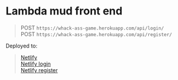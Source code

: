 # Lambda mud front end

> POST `https://whack-ass-game.herokuapp.com/api/login/`\
> POST `https://whack-ass-game.herokuapp.com/api/register/`

Deployed to:
> [Netlify](https://lambda-mud-512.netlify.com)\
> [Netlify login](https://lambda-mud-512.netlify.com/login)\
> [Netlify register](https://lambda-mud-512.netlify.com/register)



